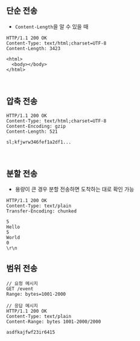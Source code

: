 ## 단순 전송

- `Content-Length`을 알 수 있을 때

```
HTTP/1.1 200 OK
Content-Type: text/html;charset=UTF-8
Content-Length: 3423

<html>
  <body></body>
</html>
```

<br/>

## 압축 전송

```
HTTP/1.1 200 OK
Content-Type: text/html;charset=UTF-8
Content-Encoding: gzip
Content-Length: 521

sl;kfjwrw346fef1a2df1...
```

<br/>

## 분할 전송

- 용량이 큰 경우 분할 전송하면 도착하는 대로 확인 가능

```
HTTP/1.1 200 OK
Content-Type: text/plain
Transfer-Encoding: chunked

5
Hello
5
World
0
\r\n
```

## 범위 전송

```
// 요청 메시지
GET /event
Range: bytes=1001-2000

// 응답 메시지
HTTP/1.1 200 OK
Content-Type: text/plain
Content-Range: bytes 1001-2000/2000

asdfkajfwf23ir6415
```
